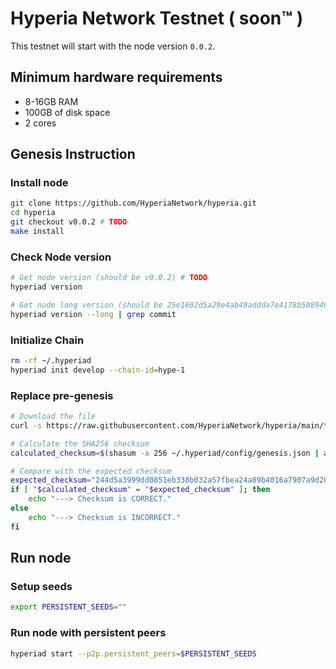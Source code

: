 # Hyperia Network Testnet ( soon&#8482; )

This testnet will start with the node version `0.0.2`.

## Minimum hardware requirements

- 8-16GB RAM
- 100GB of disk space
- 2 cores

## Genesis Instruction

### Install node

```bash
git clone https://github.com/HyperiaNetwork/hyperia.git
cd hyperia
git checkout v0.0.2 # TODO
make install
```

### Check Node version

```bash
# Get node version (should be v0.0.2) # TODO
hyperiad version

# Get node long version (should be 25e1602d5a29e4ab49addda7e4178b50894999df)
hyperiad version --long | grep commit
```

### Initialize Chain

```bash
rm -rf ~/.hyperiad
hyperiad init develop --chain-id=hype-1
```

### Replace pre-genesis

```bash
# Download the file
curl -s https://raw.githubusercontent.com/HyperiaNetwork/hyperia/main/testnets/genesis.json > ~/.hyperiad/config/genesis.json

# Calculate the SHA256 checksum
calculated_checksum=$(shasum -a 256 ~/.hyperiad/config/genesis.json | awk '{ print $1 }')

# Compare with the expected checksum
expected_checksum="244d5a3999dd0851eb338b032a57fbea24a89b4016a7907a9d20c2045c689857"
if [ "$calculated_checksum" = "$expected_checksum" ]; then
    echo "---> Checksum is CORRECT."
else
    echo "---> Checksum is INCORRECT."
fi
```

## Run node

### Setup seeds

```bash
export PERSISTENT_SEEDS=""
```

### Run node with persistent peers

```bash
hyperiad start --p2p.persistent_peers=$PERSISTENT_SEEDS
```
